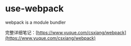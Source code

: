 # use-webpack
webpack is a module bundler

完整详细笔记：[https://www.yuque.com/csxiang/webpack](https://www.yuque.com/csxiang/webpack)
